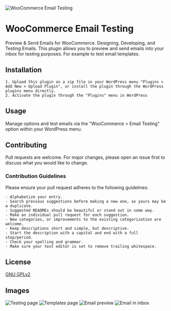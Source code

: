 ![WooCommerce Email Testing](https://s3.amazonaws.com/images.themes.email/wc-email-testing/banner-1544x500.png)

# WooCommerce Email Testing
Preview & Send Emails for WooCommerce. Designing, Developing, and Testing Emails. 
This plugin allows you to preview and send emails into your inbox for testing purposes. For example to test email templates.

## Installation

    1. Upload this plugin as a zip file in your WordPress menu "Plugins > Add New > Upload Plugin", or install the plugin through the WordPress plugins menu directly.
    2. Activate the plugin through the "Plugins" menu in WordPress

## Usage
Manage options and test emails via the "WooCommerce > Email Testing" option within your WordPress menu.

## Contributing
Pull requests are welcome. For major changes, please open an issue first to discuss what you would like to change.

### Contribution Guidelines
Please ensure your pull request adheres to the following guidelines:

    - Alphabetize your entry.
    - Search previous suggestions before making a new one, as yours may be a duplicate.
    - Suggested READMEs should be beautiful or stand out in some way.
    - Make an individual pull request for each suggestion.
    - New categories, or improvements to the existing categorization are welcome.
    - Keep descriptions short and simple, but descriptive.
    - Start the description with a capital and end with a full stop/period.
    - Check your spelling and grammar.
    - Make sure your text editor is set to remove trailing whitespace.

## License
[GNU GPLv2](https://choosealicense.com/licenses/gpl-2.0/)

## Images
![Testing page](https://s3.amazonaws.com/images.themes.email/wc-email-testing/screenshot-1.png)
![Templates page](https://s3.amazonaws.com/images.themes.email/wc-email-testing/screenshot-2.png)
![Email preview](https://s3.amazonaws.com/images.themes.email/wc-email-testing/screenshot-3.png)
![Email in inbox](https://s3.amazonaws.com/images.themes.email/wc-email-testing/screenshot-4.png)